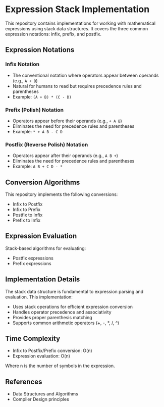 # Expression Stack Implementation

This repository contains implementations for working with mathematical expressions using stack data structures. It covers the three common expression notations: infix, prefix, and postfix.

## Expression Notations

### Infix Notation
- The conventional notation where operators appear between operands (e.g., `A + B`)
- Natural for humans to read but requires precedence rules and parentheses
- Example: `(A + B) * (C - D)`

### Prefix (Polish) Notation
- Operators appear before their operands (e.g., `+ A B`)
- Eliminates the need for precedence rules and parentheses
- Example: `* + A B - C D`

### Postfix (Reverse Polish) Notation
- Operators appear after their operands (e.g., `A B +`)
- Eliminates the need for precedence rules and parentheses
- Example: `A B + C D - *`

## Conversion Algorithms

This repository implements the following conversions:
- Infix to Postfix
- Infix to Prefix
- Postfix to Infix
- Prefix to Infix

## Expression Evaluation

Stack-based algorithms for evaluating:
- Postfix expressions
- Prefix expressions

## Implementation Details

The stack data structure is fundamental to expression parsing and evaluation. This implementation:

- Uses stack operations for efficient expression conversion
- Handles operator precedence and associativity
- Provides proper parenthesis matching
- Supports common arithmetic operators (+, -, *, /, ^)


## Time Complexity

- Infix to Postfix/Prefix conversion: O(n)
- Expression evaluation: O(n)

Where n is the number of symbols in the expression.

## References

- Data Structures and Algorithms
- Compiler Design principles